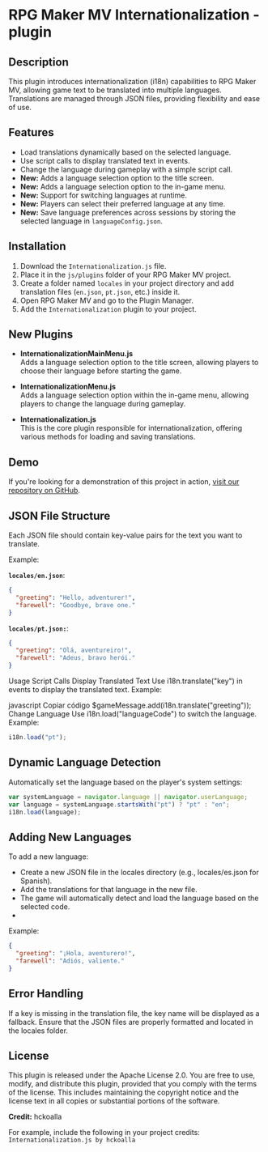 # RPG Maker MV Internationalization - plugin

## Description

This plugin introduces internationalization (i18n) capabilities to RPG Maker MV, allowing game text to be translated into multiple languages. Translations are managed through JSON files, providing flexibility and ease of use.

## Features

- Load translations dynamically based on the selected language.
- Use script calls to display translated text in events.
- Change the language during gameplay with a simple script call.
- **New:** Adds a language selection option to the title screen.
- **New:** Adds a language selection option to the in-game menu.
- **New:** Support for switching languages at runtime.
- **New:** Players can select their preferred language at any time.
- **New:** Save language preferences across sessions by storing the selected language in `languageConfig.json`.

## Installation

1. Download the `Internationalization.js` file.
2. Place it in the `js/plugins` folder of your RPG Maker MV project.
3. Create a folder named `locales` in your project directory and add translation files (`en.json`, `pt.json`, etc.) inside it.
4. Open RPG Maker MV and go to the Plugin Manager.
5. Add the `Internationalization` plugin to your project.

## New Plugins

- **InternationalizationMainMenu.js**  
  Adds a language selection option to the title screen, allowing players to choose their language before starting the game.

- **InternationalizationMenu.js**  
  Adds a language selection option within the in-game menu, allowing players to change the language during gameplay.

- **Internationalization.js**  
  This is the core plugin responsible for internationalization, offering various methods for loading and saving translations.

## Demo

If you're looking for a demonstration of this project in action, [visit our repository on GitHub](https://github.com/hckoalla/rpgmaker-mv-internationalization-demo).

## JSON File Structure

Each JSON file should contain key-value pairs for the text you want to translate.

Example:

**`locales/en.json`**:
```json
{
  "greeting": "Hello, adventurer!",
  "farewell": "Goodbye, brave one."
}
```

**`locales/pt.json:`**:

```json
{
  "greeting": "Olá, aventureiro!",
  "farewell": "Adeus, bravo herói."
}
```

Usage
Script Calls
Display Translated Text
Use i18n.translate("key") in events to display the translated text.
Example:

javascript
Copiar código
$gameMessage.add(i18n.translate("greeting"));
Change Language
Use i18n.load("languageCode") to switch the language.
Example:

```javascript
i18n.load("pt");
```

## Dynamic Language Detection

Automatically set the language based on the player's system settings:

```javascript
var systemLanguage = navigator.language || navigator.userLanguage;
var language = systemLanguage.startsWith("pt") ? "pt" : "en";
i18n.load(language);
```

## Adding New Languages

To add a new language:

- Create a new JSON file in the locales directory (e.g., locales/es.json for Spanish).
- Add the translations for that language in the new file.
- The game will automatically detect and load the language based on the selected code.
- 
Example:

```json
{
  "greeting": "¡Hola, aventurero!",
  "farewell": "Adiós, valiente."
}
```

## Error Handling

If a key is missing in the translation file, the key name will be displayed as a fallback.
Ensure that the JSON files are properly formatted and located in the locales folder.

## License

This plugin is released under the Apache License 2.0. You are free to use, modify, and distribute this plugin, provided that you comply with the terms of the license. This includes maintaining the copyright notice and the license text in all copies or substantial portions of the software.

**Credit:** hckoalla

For example, include the following in your project credits:  
`Internationalization.js by hckoalla`
